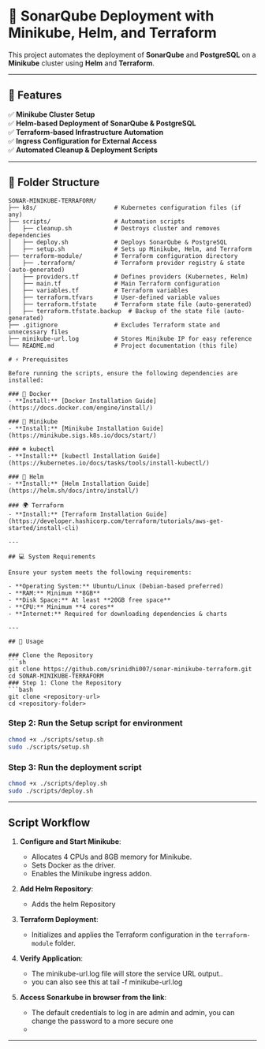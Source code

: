 # 🚀 SonarQube Deployment with Minikube, Helm, and Terraform

This project automates the deployment of **SonarQube** and **PostgreSQL** on a **Minikube** cluster using **Helm** and **Terraform**.

---

## 🎯 Features

✅ **Minikube Cluster Setup**  
✅ **Helm-based Deployment of SonarQube & PostgreSQL**  
✅ **Terraform-based Infrastructure Automation**  
✅ **Ingress Configuration for External Access**  
✅ **Automated Cleanup & Deployment Scripts**  

---

## 📁 Folder Structure

```plaintext
SONAR-MINIKUBE-TERRAFORM/
├── k8s/                      # Kubernetes configuration files (if any)
├── scripts/                  # Automation scripts
│   ├── cleanup.sh            # Destroys cluster and removes dependencies
│   ├── deploy.sh             # Deploys SonarQube & PostgreSQL
│   ├── setup.sh              # Sets up Minikube, Helm, and Terraform
├── terraform-module/         # Terraform configuration directory
│   ├── .terraform/           # Terraform provider registry & state (auto-generated)
│   ├── providers.tf          # Defines providers (Kubernetes, Helm)
│   ├── main.tf               # Main Terraform configuration
│   ├── variables.tf          # Terraform variables
│   ├── terraform.tfvars      # User-defined variable values
│   ├── terraform.tfstate     # Terraform state file (auto-generated)
│   ├── terraform.tfstate.backup  # Backup of the state file (auto-generated)
├── .gitignore                # Excludes Terraform state and unnecessary files
├── minikube-url.log          # Stores Minikube IP for easy reference
└── README.md                 # Project documentation (this file)

# ⚡ Prerequisites

Before running the scripts, ensure the following dependencies are installed:

### 🐳 Docker  
- **Install:** [Docker Installation Guide](https://docs.docker.com/engine/install/)

### 🚀 Minikube  
- **Install:** [Minikube Installation Guide](https://minikube.sigs.k8s.io/docs/start/)

### ☸️ kubectl  
- **Install:** [kubectl Installation Guide](https://kubernetes.io/docs/tasks/tools/install-kubectl/)

### 🎩 Helm  
- **Install:** [Helm Installation Guide](https://helm.sh/docs/intro/install/)

### 🌍 Terraform  
- **Install:** [Terraform Installation Guide](https://developer.hashicorp.com/terraform/tutorials/aws-get-started/install-cli)

---

## 💻 System Requirements

Ensure your system meets the following requirements:

- **Operating System:** Ubuntu/Linux (Debian-based preferred)  
- **RAM:** Minimum **8GB**  
- **Disk Space:** At least **20GB free space**  
- **CPU:** Minimum **4 cores**  
- **Internet:** Required for downloading dependencies & charts  

---

## 🚀 Usage

### Clone the Repository  
```sh
git clone https://github.com/srinidhi007/sonar-minikube-terraform.git
cd SONAR-MINIKUBE-TERRAFORM
### Step 1: Clone the Repository
```bash
git clone <repository-url>
cd <repository-folder>
```

### Step 2: Run the Setup script for environment
```bash
chmod +x ./scripts/setup.sh
sudo ./scripts/setup.sh
```

### Step 3: Run the deployment script
```bash
chmod +x ./scripts/deploy.sh
sudo ./scripts/deploy.sh
```
---

## Script Workflow

1. **Configure and Start Minikube**:
   - Allocates 4 CPUs and 8GB memory for Minikube.
   - Sets Docker as the driver.
   - Enables the Minikube ingress addon.

2. **Add Helm Repository**:
   - Adds the helm Repository

3. **Terraform Deployment**:
   - Initializes and applies the Terraform configuration in the `terraform-module` folder.

4. **Verify Application**:
   - The minikube-url.log file will store the service URL output..
   - you can also see this at tail -f minikube-url.log

5. **Access Sonarkube in browser from the link**:
   - The default credentials to log in are admin and admin, you can change the password to a more secure one
   - 

---
